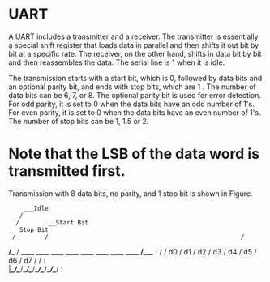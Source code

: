 # UART

A UART includes a transmitter and a receiver. The transmitter is essentially a special
shift register that loads data in parallel and then shifts it out bit by bit at a specific rate.
The receiver, on the other hand, shifts in data bit by bit and then reassembles the data. The
serial line is 1 when it is idle. 

The transmission starts with a start bit, which is 0, followed by data bits and an optional parity bit, 
and ends with stop bits, which are 1 . The number of data bits can be 6, 7, or 8. 
The optional parity bit is used for error detection. For odd parity, it is set to 0 when the data bits have an odd number of 1's. 
For even parity, it is set to 0 when the data bits have an even number of 1's. 
The number of stop bits can be 1, 1.5 or 2. 

# Note that the LSB of the data word is transmitted first.


Transmission with 8 data bits, no parity, and 1 stop bit is shown in Figure.

		___Idle
	   /
	  /	       __Start Bit											 ___Stop Bit
	 /        /														/
____/_____   /   ____  ____  ____  ____  ____  ____  ____  ____  __/_____
		 |  /   / d0 \/ d1 \/ d2 \/ d3 \/ d4 \/ d5 \/ d6 \/ d7 \/ /	 :	
		 |______\____/\____/\____/\____/\____/\____/\____/\____/     :
